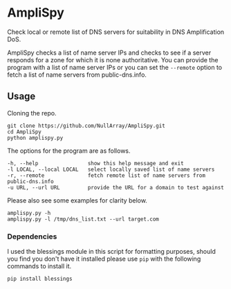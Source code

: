 # AmpliSpy
Check local or remote list of DNS servers for suitability in DNS Amplification DoS.

AmpliSpy checks a list of name server IPs and checks to see if a server responds for a zone for which it is none authoritative. You can provide the program with a list of name server IPs or you can set the `--remote` option to fetch a list of name servers from public-dns.info.

## Usage

Cloning the repo.

```
git clone https://github.com/NullArray/AmpliSpy.git
cd AmpliSpy
python amplispy.py
```
The options for the program are as follows.

```
-h, --help                show this help message and exit
-l LOCAL, --local LOCAL   select locally saved list of name servers
-r, --remote              fetch remote list of name servers from public-dns.info
-u URL, --url URL         provide the URL for a domain to test against
```

Please also see some examples for clarity below.

```
amplispy.py -h
amplispy.py -l /tmp/dns_list.txt --url target.com 
```

### Dependencies

I used the blessings module in this script for formatting purposes, should you find you don't have it installed please use `pip` with the following commands to install it.

`pip install blessings`
